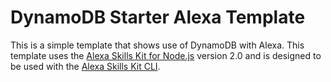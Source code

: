 # DynamoDB Starter Alexa Template

This is a simple template that shows use of DynamoDB with Alexa. This template uses the [Alexa Skills Kit for Node.js](https://github.com/alexa/alexa-skills-kit-sdk-for-nodejs) version 2.0 and is designed to be used with the [Alexa Skills Kit CLI](https://developer.amazon.com/docs/smapi/ask-cli-intro.html).
